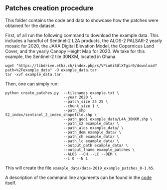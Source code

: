 ## Patches creation procedure

This folder contains the code and data to showcase how the patches were obtained for the dataset. 

First, of all run the following command to download the example data. This includes a handful of Sentinel-2 L2A products, the ALOS-2 PALSAR-2 yearly mosaic for 2020, the JAXA Digital Elevation Model, the Copernicus Land Cover, and the yearly Canopy Height Map for 2020. We take for this example, the Sentinel-2 tile 30NXM, located in Ghana.
```
wget "https://libdrive.ethz.ch/index.php/s/VPio6i5UlXTgir0/download?path=%2Fexample_data" -O example_data.tar
tar -xvf example_data.tar
```


Then, one can simply run:
```
python create_patches.py  --tilenames example.txt \
                          --year 2020 \
                          --patch_size 25 25 \
                          --chunk_size 1 \
                          --path_shp S2_index/sentinel_2_index_shapefile.shp \
                          --path_gedi example_data/L4A_30NXM.shp \
                          --path_s2 example_data/ \
                          --path_alos example_data/ \
                          --path_dem example_data/ \
                          --path_ch example_data/ \
                          --path_lc example_data/ \
                          --output_path example_data/ \
                          --output_fname example_patches \
                          --ALOS --CH --LC --DEM \
                          --i 0 --N 1
```

This will create the file `example_data/data-2019_example_patches_0-1.h5`.

A description of the command line arguments can be found in the [code](https://github.com/ghjuliasialelli/AGBD/blob/main/Patches/create_patches.py) itself.
